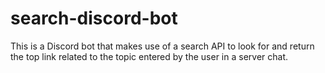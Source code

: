 # search-discord-bot
This is a Discord bot that makes use of a search API to look for and return the top link related to the topic entered by the user in a server chat.
